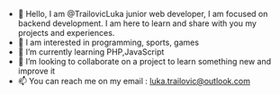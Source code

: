 - 👋 Hello, I am @TrailovicLuka junior web developer, I am focused on backend development. I am here to learn and share with you my projects and experiences.
- 👀 I am interested in programming, sports, games
- 🌱 I’m currently learning PHP,JavaScript
- 💞️ I’m looking to collaborate on a project to learn something new and improve it 
- 📫 You can reach me on my email : luka.trailovic@outlook.com

<!---
TrailovicLuka/TrailovicLuka is a ✨ special ✨ repository because its `README.md` (this file) appears on your GitHub profile.
You can click the Preview link to take a look at your changes.
--->
